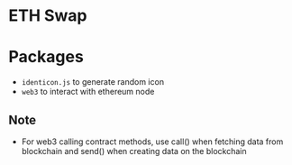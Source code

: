 # ETH Swap

# Packages
- `identicon.js` to generate random icon
- `web3` to interact with ethereum node

## Note
- For web3 calling contract methods, use call() when fetching data from blockchain and send() when creating data on the blockchain